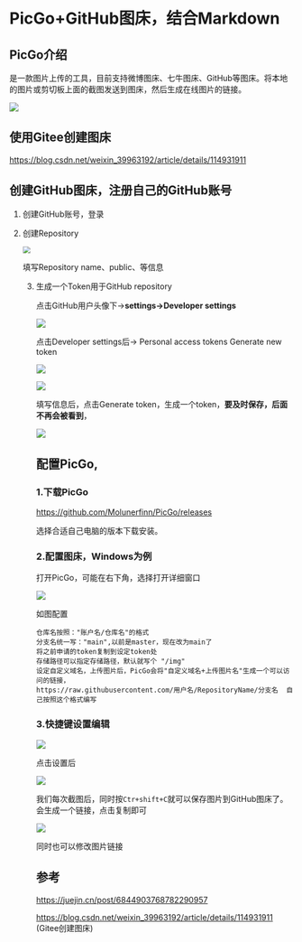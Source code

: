 # PicGo+GitHub图床，结合Markdown



## PicGo介绍

是一款图片上传的工具，目前支持微博图床、七牛图床、GitHub等图床。将本地的图片或剪切板上面的截图发送到图床，然后生成在线图片的链接。

![](https://raw.githubusercontent.com/husheng3921/Figurebed/main/img/20210205185328.png)

## 使用Gitee创建图床

https://blog.csdn.net/weixin_39963192/article/details/114931911

## 创建GitHub图床，注册自己的GitHub账号

1. 创建GitHub账号，登录

2. 创建Repository

   <img src="https://raw.githubusercontent.com/husheng3921/Figurebed/main/img/20210205185636.png" style="zoom:80%;" />

   填写Repository name、public、等信息

   3. 生成一个Token用于GitHub repository

      点击GitHub用户头像下->**settings->Developer settings**

      ![](https://raw.githubusercontent.com/husheng3921/Figurebed/main/img/20210205185947.png)

      点击Developer settings后-> Personal access tokens  Generate new token

      ![](https://raw.githubusercontent.com/husheng3921/Figurebed/main/img/20210205190144.png)

      ![](https://raw.githubusercontent.com/husheng3921/Figurebed/main/img/20210205190347.png)

      填写信息后，点击Generate token，生成一个token，**要及时保存，后面不再会被看到**，

      ![](https://raw.githubusercontent.com/husheng3921/Figurebed/main/img/20210205190625.png)

      ## 配置PicGo,

      ### 1.下载PicGo

      https://github.com/Molunerfinn/PicGo/releases

      选择合适自己电脑的版本下载安装。

      ### 2.配置图床，Windows为例

      打开PicGo，可能在右下角，选择打开详细窗口

      ![](https://raw.githubusercontent.com/husheng3921/Figurebed/main/img/20210205191033.png)

      如图配置

      ```shell
      仓库名按照："账户名/仓库名"的格式
      分支名统一写："main",以前是master，现在改为main了
      将之前申请的token复制到设定token处
      存储路径可以指定存储路径，默认就写个 "/img"
      设定自定义域名，上传图片后，PicGo会将"自定义域名+上传图片名"生成一个可以访问的链接，
      https://raw.githubusercontent.com/用户名/RepositoryName/分支名  自己按照这个格式编写
      ```

      ### 3.快捷键设置编辑

      ![](https://raw.githubusercontent.com/husheng3921/Figurebed/main/img/20210205191709.png)

      点击设置后

      ![](https://raw.githubusercontent.com/husheng3921/Figurebed/main/img/20210205191814.png)

      我们每次截图后，同时按`Ctr+shift+C`就可以保存图片到GitHub图床了。会生成一个链接，点击复制即可

      ![](https://raw.githubusercontent.com/husheng3921/Figurebed/main/img/20210205191946.png)

      同时也可以修改图片链接

      ## 参考

      https://juejin.cn/post/6844903768782290957

      https://blog.csdn.net/weixin_39963192/article/details/114931911 (Gitee创建图床)

      
      
      